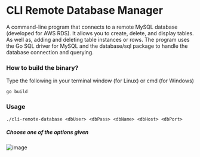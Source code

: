 # CLI Remote Database Manager
A command-line program that connects to a remote MySQL database (developed for AWS RDS).
It allows you to create, delete, and display tables. As well as, adding and deleting table instances or rows. The program uses the Go SQL driver for MySQL and the database/sql package to handle the database connection and querying.

### How to build the binary?
Type the following in your terminal window (for Linux) or cmd (for Windows)
```
go build
```

### Usage
```
./cli-remote-database <dbUser> <dbPass> <dbName> <dbHost> <dbPort>
```

##### Choose one of the options given
![image](https://user-images.githubusercontent.com/66754038/215781216-d08a41fe-d6d5-478a-824a-3ead9c9b0c39.png)
